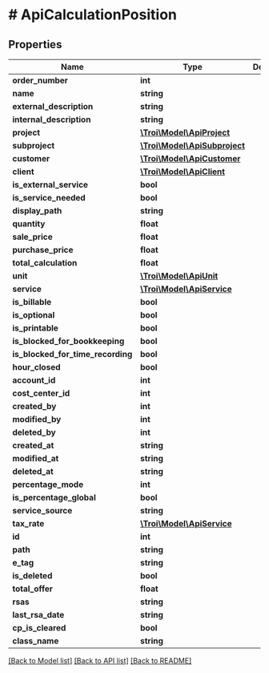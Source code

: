 # # ApiCalculationPosition

## Properties

Name | Type | Description | Notes
------------ | ------------- | ------------- | -------------
**order_number** | **int** |  | [optional]
**name** | **string** |  | [optional]
**external_description** | **string** |  | [optional]
**internal_description** | **string** |  | [optional]
**project** | [**\Troi\Model\ApiProject**](ApiProject.md) |  | [optional]
**subproject** | [**\Troi\Model\ApiSubproject**](ApiSubproject.md) |  | [optional]
**customer** | [**\Troi\Model\ApiCustomer**](ApiCustomer.md) |  | [optional]
**client** | [**\Troi\Model\ApiClient**](ApiClient.md) |  | [optional]
**is_external_service** | **bool** |  | [optional]
**is_service_needed** | **bool** |  | [optional]
**display_path** | **string** |  | [optional]
**quantity** | **float** |  | [optional]
**sale_price** | **float** |  | [optional]
**purchase_price** | **float** |  | [optional]
**total_calculation** | **float** |  | [optional]
**unit** | [**\Troi\Model\ApiUnit**](ApiUnit.md) |  | [optional]
**service** | [**\Troi\Model\ApiService**](ApiService.md) |  | [optional]
**is_billable** | **bool** |  | [optional]
**is_optional** | **bool** |  | [optional]
**is_printable** | **bool** |  | [optional]
**is_blocked_for_bookkeeping** | **bool** |  | [optional]
**is_blocked_for_time_recording** | **bool** |  | [optional]
**hour_closed** | **bool** |  | [optional]
**account_id** | **int** |  | [optional]
**cost_center_id** | **int** |  | [optional]
**created_by** | **int** |  | [optional]
**modified_by** | **int** |  | [optional]
**deleted_by** | **int** |  | [optional]
**created_at** | **string** |  | [optional]
**modified_at** | **string** |  | [optional]
**deleted_at** | **string** |  | [optional]
**percentage_mode** | **int** |  | [optional]
**is_percentage_global** | **bool** |  | [optional]
**service_source** | **string** |  | [optional]
**tax_rate** | [**\Troi\Model\ApiService**](ApiService.md) |  | [optional]
**id** | **int** |  | [optional]
**path** | **string** |  | [optional]
**e_tag** | **string** |  | [optional]
**is_deleted** | **bool** |  | [optional]
**total_offer** | **float** |  | [optional]
**rsas** | **string** |  | [optional]
**last_rsa_date** | **string** |  | [optional]
**cp_is_cleared** | **bool** |  | [optional]
**class_name** | **string** |  | [optional]

[[Back to Model list]](../../README.md#models) [[Back to API list]](../../README.md#endpoints) [[Back to README]](../../README.md)
